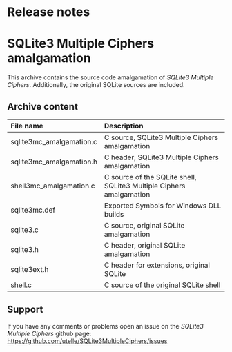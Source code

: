 # Release notes

# SQLite3 Multiple Ciphers amalgamation

This archive contains the source code amalgamation of _SQLite3 Multiple Ciphers_.
Additionally, the original SQLite sources are included.

## Archive content

File name                | Description
:----------------------- | :----------
sqlite3mc_amalgamation.c | C source, SQLite3 Multiple Ciphers amalgamation
sqlite3mc_amalgamation.h | C header, SQLite3 Multiple Ciphers amalgamation
shell3mc_amalgamation.c  | C source of the SQLite shell, SQLite3 Multiple Ciphers amalgamation
sqlite3mc.def            | Exported Symbols for Windows DLL builds
sqlite3.c                | C source, original SQLite amalgamation
sqlite3.h                | C header, original SQLite amalgamation
sqlite3ext.h             | C header for extensions, original SQLite
shell.c                  | C source of the original SQLite shell

## Support

If you have any comments or problems open an issue on the _SQLite3 Multiple Ciphers_ github page:
https://github.com/utelle/SQLite3MultipleCiphers/issues
